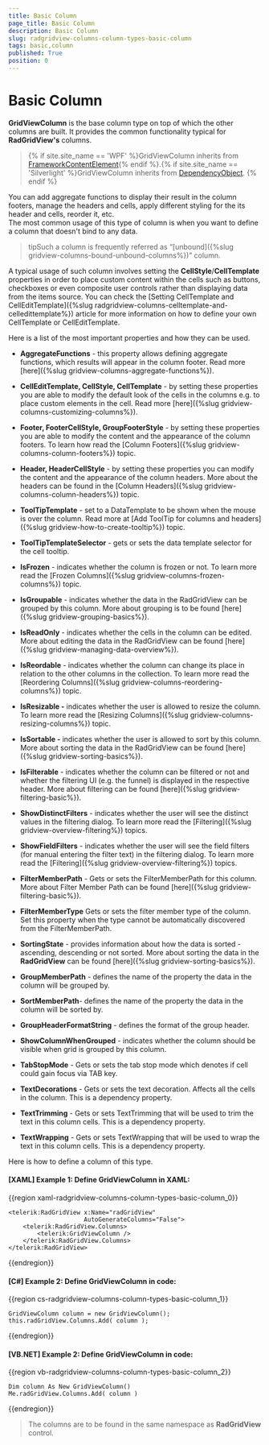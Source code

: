 ```yaml
---
title: Basic Column
page_title: Basic Column
description: Basic Column
slug: radgridview-columns-column-types-basic-column
tags: basic,column
published: True
position: 0
---
```


# Basic Column

__GridViewColumn__ is the base column type on top of which the other columns are built. It provides the common functionality typical for __RadGridView's__ columns. 

>{% if site.site_name == 'WPF' %}GridViewColumn inherits from [FrameworkContentElement](https://msdn.microsoft.com/en-us/library/system.windows.frameworkcontentelement%28v=vs.110%29.aspx){% endif %}.{% if site.site_name == 'Silverlight' %}GridViewColumn inherits from [DependencyObject](https://msdn.microsoft.com/fr-fr/library/system.windows.dependencyobject%28v=vs.95%29.aspx). {% endif %}

You can add aggregate functions to display their result in the column footers, manage the headers and cells, apply different styling for the its header and cells, reorder it, etc.  
The most common usage of this type of column is when you want to define a column that doesn't bind to any data. 

>tipSuch a column is frequently referred as “[unbound]({%slug gridview-columns-bound-unbound-columns%})” column. 

A typical usage of such column involves setting the __CellStyle__/__CellTemplate__ properties in order to place custom content within the cells such as buttons, checkboxes or even composite user controls rather than displaying data from the items source. You can check the [Setting CellTemplate and CellEditTemplate]({%slug radgridview-columns-celltemplate-and-celledittemplate%}) article for more information on how to define your own CellTemplate or CellEditTemplate.
        
Here is a list of the most important properties and how they can be used.

* __AggregateFunctions__ - this property allows defining aggregate functions, which results will appear in the column footer. Read more [here]({%slug gridview-columns-aggregate-functions%}).
            
* __CellEditTemplate, CellStyle, CellTemplate__ - by setting these properties you are able to modify the default look of the cells in the columns e.g. to place custom elements in the cell. Read more [here]({%slug gridview-columns-customizing-columns%}).
            
* __Footer, FooterCellStyle, GroupFooterStyle__ - by setting these properties you are able to modify the content and the appearance of the column footers. To learn how read the [Column Footers]({%slug gridview-columns-column-footers%}) topic.
            
* __Header, HeaderCellStyle__ - by setting these properties you can modify the content and the appearance of the column headers. More about the headers can be found in the [Column Headers]({%slug gridview-columns-column-headers%}) topic.
            
* __ToolTipTemplate__ - set to a DataTemplate to be shown when the mouse is over the column. Read more at [Add ToolTip for columns and headers]({%slug gridview-how-to-create-tooltip%}) topic.
            
* __ToolTipTemplateSelector__ - gets or sets the data template selector for the cell tooltip.
            
* __IsFrozen__ - indicates whether the column is frozen or not. To learn more read the [Frozen Columns]({%slug gridview-columns-frozen-columns%}) topic.
          
* __IsGroupable__ - indicates whether the data in the RadGridView can be grouped by this column. More about grouping is to be found [here]({%slug gridview-grouping-basics%}).
            
* __IsReadOnly__ - indicates whether the cells in the column can be edited. More about editing the data in the RadGridView can be found [here]({%slug gridview-managing-data-overview%}).
           
* __IsReordable__ - indicates whether the column can change its place in relation to the other columns in the collection. To learn more read the [Reordering Columns]({%slug gridview-columns-reordering-columns%}) topic.
            
* __IsResizable -__ indicates whether the user is allowed to resize the column. To learn more read the [Resizing Columns]({%slug gridview-columns-resizing-columns%}) topic.
            
* __IsSortable -__ indicates whether the user is allowed to sort by this column. More about sorting the data in the RadGridView can be found [here]({%slug gridview-sorting-basics%}).
            
* __IsFilterable__ - indicates whether the column can be filtered or not and whether the filtering UI (e.g. the funnel) is displayed in the respective header. More about filtering can be found [here]({%slug gridview-filtering-basic%}).
            
* __ShowDistinctFilters__ - indicates whether the user will see the distinct values in the filtering dialog. To learn more read the [Filtering]({%slug gridview-overview-filtering%}) topics.
            
* __ShowFieldFilters__ - indicates whether the user will see the field filters (for manual entering the filter text) in the filtering dialog. To learn more read the [Filtering]({%slug gridview-overview-filtering%}) topics.
            
* __FilterMemberPath__ - Gets or sets the FilterMemberPath for this column. More about Filter Member Path can be found [here]({%slug gridview-filtering-basic%}).
            
* __FilterMemberType__ Gets or sets the filter member type of the column. Set this property when the type cannot be automatically discovered from the FilterMemberPath.
            
* __SortingState__ - provides information about how the data is sorted - ascending, descending or not sorted. More about sorting the data in the __RadGridView__ can be found [here]({%slug gridview-sorting-basics%}).
            
* __GroupMemberPath__ - defines the name of the property the data in the column will be grouped by.
            
* __SortMemberPath__- defines the name of the property the data in the column will be sorted by.
            
* __GroupHeaderFormatString__ - defines the format of the group header.
            
* __ShowColumnWhenGrouped__ - indicates whether the column should be visible when grid is grouped by this column.
            
* __TabStopMode__ - Gets or sets the tab stop mode which denotes if cell could gain focus via TAB key.
            
* __TextDecorations__ - Gets or sets the text decoration. Affects all the cells in the column. This is a dependency property.
            
* __TextTrimming__ - Gets or sets TextTrimming that will be used to trim the text in this column cells. This is a dependency property.
           
* __TextWrapping__ - Gets or sets TextWrapping that will be used to wrap the text in this column cells. This is a dependency property.
            
Here is how to define a column of this type.

#### __[XAML] Example 1: Define GridViewColumn in XAML:__
{{region xaml-radgridview-columns-column-types-basic-column_0}}

	<telerik:RadGridView x:Name="radGridView"
	                     AutoGenerateColumns="False">
	    <telerik:RadGridView.Columns>
	        <telerik:GridViewColumn />
	    </telerik:RadGridView.Columns>
	</telerik:RadGridView>
{{endregion}}
         
#### __[C#] Example 2: Define GridViewColumn in code:__

{{region cs-radgridview-columns-column-types-basic-column_1}}

	GridViewColumn column = new GridViewColumn();
	this.radGridView.Columns.Add( column );
{{endregion}}

#### __[VB.NET] Example 2: Define GridViewColumn in code:__

{{region vb-radgridview-columns-column-types-basic-column_2}}

	Dim column As New GridViewColumn()
	Me.radGridView.Columns.Add( column )
{{endregion}}

>The columns are to be found in the same namespace as __RadGridView__ control.


